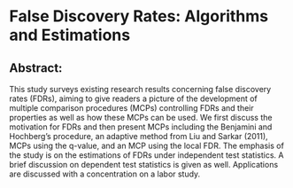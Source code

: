 # False Discovery Rates: Algorithms and Estimations

## Abstract: 
This study surveys existing research results concerning false discovery rates (FDRs), aiming to give readers a picture of the development of multiple comparison procedures (MCPs) controlling FDRs and their properties as well as how these MCPs can be used. We first discuss the motivation for FDRs and then present MCPs including the Benjamini and Hochberg’s procedure, an adaptive method from Liu and Sarkar (2011), MCPs using the q-value, and an MCP using the local FDR. The emphasis of the study is on the estimations of FDRs under independent test statistics. A brief discussion on dependent test statistics is given as well. Applications are discussed with a concentration on a labor study. 


